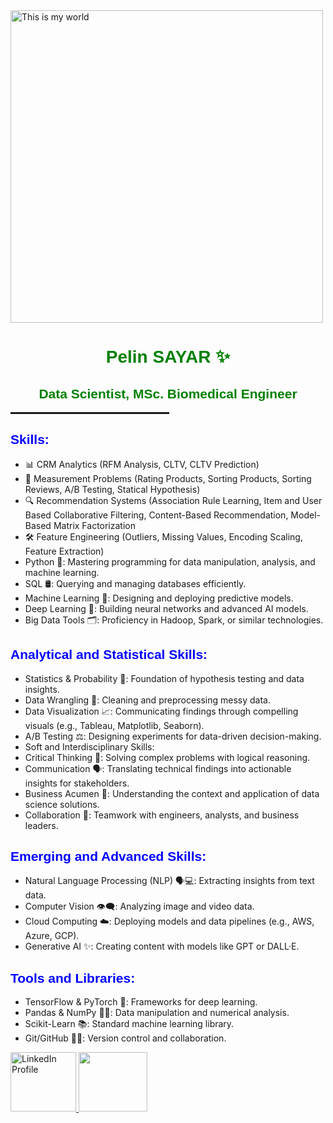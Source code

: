 <img src="https://github.com/pelinsayar/images/blob/main/Image_2.webp" alt="This is my world" width="500" height="500"/>   
<h1 style="color:green; font-family:Arial; text-align:center;">Pelin SAYAR ✨</h1>

<h2 style="color:green; font-family:Arial; text-align:center;">Data Scientist, MSc. Biomedical Engineer</h2>
<hr style="border: 1px solid rgba(0,0,0,0.1); width: 50%;">

<h2 style="color:blue; font-family:Arial; text-align:left;">Skills:</h2>

- 📊 CRM Analytics (RFM Analysis, CLTV, CLTV Prediction)
- 📏 Measurement Problems (Rating Products, Sorting Products, Sorting Reviews, A/B Testing, Statical Hypothesis)
- 🔍 Recommendation Systems (Association Rule Learning, Item and User Based Collaborative Filtering, Content-Based Recommendation, Model-Based Matrix Factorization
- 🛠️ Feature Engineering (Outliers, Missing Values, Encoding Scaling, Feature Extraction)
- Python 🐍: Mastering programming for data manipulation, analysis, and machine learning.
- SQL 🛢️: Querying and managing databases efficiently.
- Machine Learning 🤖: Designing and deploying predictive models.
- Deep Learning 🧠: Building neural networks and advanced AI models.
- Big Data Tools 🗂️: Proficiency in Hadoop, Spark, or similar technologies.

<h2 style="color:blue; font-family:Arial; text-align:left;">Analytical and Statistical Skills:</h2>

- Statistics & Probability 🎲: Foundation of hypothesis testing and data insights.
- Data Wrangling 🧹: Cleaning and preprocessing messy data.
- Data Visualization 📈: Communicating findings through compelling visuals (e.g., Tableau, Matplotlib, Seaborn).
- A/B Testing ⚖️: Designing experiments for data-driven decision-making.
- Soft and Interdisciplinary Skills:
- Critical Thinking 🧩: Solving complex problems with logical reasoning.
- Communication 🗣️: Translating technical findings into actionable insights for stakeholders.
- Business Acumen 💼: Understanding the context and application of data science solutions.
- Collaboration 🤝: Teamwork with engineers, analysts, and business leaders.

<h2 style="color:blue; font-family:Arial; text-align:left;">Emerging and Advanced Skills:</h2>

- Natural Language Processing (NLP) 🗣️💻: Extracting insights from text data.
- Computer Vision 👁️‍🗨️: Analyzing image and video data.
- Cloud Computing ☁️: Deploying models and data pipelines (e.g., AWS, Azure, GCP).
- Generative AI ✨: Creating content with models like GPT or DALL·E.

<h2 style="color:blue; font-family:Arial; text-align:left;">Tools and Libraries:</h2>

- TensorFlow & PyTorch 🔧: Frameworks for deep learning.
- Pandas & NumPy 🐼📐: Data manipulation and numerical analysis.
- Scikit-Learn 📚: Standard machine learning library.
- Git/GitHub 🧑‍💻: Version control and collaboration.


<a href="https://www.linkedin.com/in/pelin-sayar-b75145194/">
  <img src="https://upload.wikimedia.org/wikipedia/commons/e/e9/Linkedin_icon.svg" alt="LinkedIn Profile" width="105" height="95"/>
</a>
<a href="https://medium.com/@peliinsayar">
  <img src="https://miro.medium.com/v2/resize:fit:1358/1*jfdwtvU6V6g99q3G7gq7dQ.png" width="110" height="95"/>
</a>


<!--- is a ✨ special ✨ repository because its `README.md` (this file) appears on your GitHub profile.
You can click the Preview link to take a look at your changes.
--->
